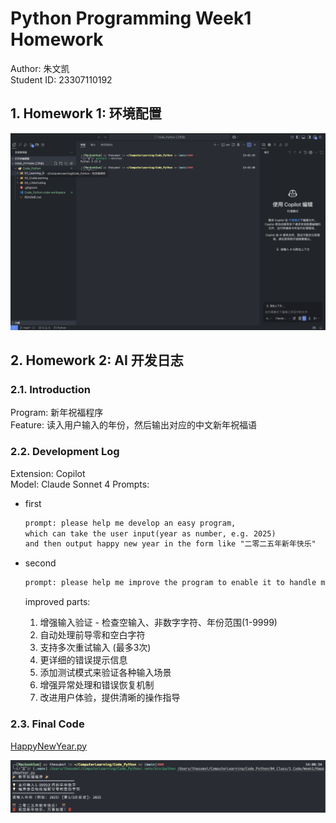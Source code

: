 # Python Programming Week1 Homework

Author: 朱文凯  
Student ID: 23307110192  

## 1. Homework 1: 环境配置

![environment](environment.png)  

## 2. Homework 2: AI 开发日志

### 2.1. Introduction

Program: 新年祝福程序  
Feature: 读入用户输入的年份，然后输出对应的中文新年祝福语  

### 2.2. Development Log

Extension: Copilot  
Model: Claude Sonnet 4
Prompts:  

- first

    ```txt
    prompt: please help me develop an easy program, 
    which can take the user input(year as number, e.g. 2025) 
    and then output happy new year in the form like "二零二五年新年快乐"
    ```

- second

    ```txt
    prompt: please help me improve the program to enable it to handle more abnormal or incorrect input
    ```

    improved parts:  
    1. 增强输入验证 - 检查空输入、非数字字符、年份范围(1-9999)
    2. 自动处理前导零和空白字符
    3. 支持多次重试输入 (最多3次)
    4. 更详细的错误提示信息
    5. 添加测试模式来验证各种输入场景
    6. 增强异常处理和错误恢复机制
    7. 改进用户体验，提供清晰的操作指导

### 2.3. Final Code

[HappyNewYear.py](./HappyNewYear.py)  

![Running Picture](running.png)  
